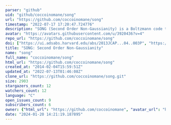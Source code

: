 ```yaml
---
parser: "github"
uid: "github/coccoinomane/song"
url: "https://github.com/coccoinomane/song"
timestamp: "2022-07-17 17:20:47.724776"
description: "SONG (Second Order Non-Gaussianity) is a Boltzmann code that computes many observables related to the Cosmic Microwave Background and to the cosmological perturbations at second order in perturbation theory."
avatar: "https://avatars.githubusercontent.com/u/3920436?v=4"
repo_url: "https://github.com/coccoinomane/song"
doi: ["https://ui.adsabs.harvard.edu/abs/2013JCAP...04..003P", "https://ui.adsabs.harvard.edu/abs/2017ascl.soft01012P/abstract"]
title: "SONG: Second Order Non-Gaussianity"
name: "song"
full_name: "coccoinomane/song"
html_url: "https://github.com/coccoinomane/song"
created_at: "2014-02-04T15:59:51Z"
updated_at: "2022-07-13T01:46:08Z"
clone_url: "https://github.com/coccoinomane/song.git"
size: 2903
stargazers_count: 12
watchers_count: 12
language: "C"
open_issues_count: 9
subscribers_count: 6
owner: {"html_url": "https://github.com/coccoinomane", "avatar_url": "https://avatars.githubusercontent.com/u/3920436?v=4", "login": "coccoinomane", "type": "User"}
date: "2024-01-20 14:21:19.187895"
---
```

